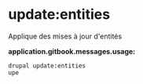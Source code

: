 # update:entities
Applique des mises à jour d'entités

**application.gitbook.messages.usage:**
```
drupal update:entities
upe
```
